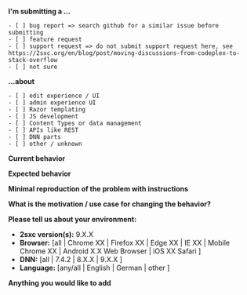 <!--
IF YOU DON'T FILL OUT THE FOLLOWING INFORMATION WE MIGHT CLOSE YOUR ISSUE WITHOUT INVESTIGATING
-->

**I'm submitting a ...**  <!-- check one with "x" -->
```
- [ ] bug report => search github for a similar issue before submitting 
- [ ] feature request
- [ ] support request => do not submit support request here, see https://2sxc.org/en/blog/post/moving-discussions-from-codeplex-to-stack-overflow
- [ ] not sure
```

**...about**  <!-- check one with "x" -->
```
- [ ] edit experience / UI
- [ ] admin experience UI
- [ ] Razor templating
- [ ] JS development
- [ ] Content Types or data management
- [ ] APIs like REST
- [ ] DNN parts
- [ ] other / unknown
```

**Current behavior**
<!-- Describe how the bug manifests. -->

**Expected behavior**
<!-- Describe what the behavior would be without the bug. -->

**Minimal reproduction of the problem with instructions**
<!--
If the current behavior is a bug or you can illustrate your feature request better with an example, 
please provide the *STEPS TO REPRODUCE* and/or a *MINIMAL DEMO* like a screenshot or screencast
-->

**What is the motivation / use case for changing the behavior?**
<!-- Describe the motivation or the concrete use case -->

**Please tell us about your environment:**
<!-- Operating system, IDE, package manager, HTTP server, ... -->

* **2sxc version(s):** 9.X.X  <!-- Check whether this is still an issue in the most recent version -->
* **Browser:** [all | Chrome XX | Firefox XX | Edge XX | IE XX | Mobile Chrome XX | Android X.X Web Browser | iOS XX Safari ]
* **DNN:** [all | 7.4.2 | 8.X.X | 9.X.X ] 
* **Language:** [any/all | English | German | other ]

**Anything you would like to add**
